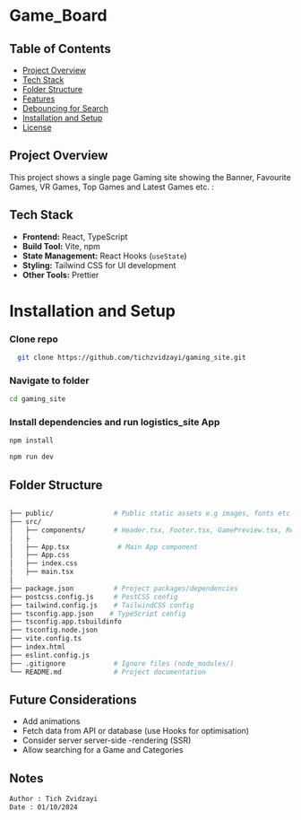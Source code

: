 # Game_Board

## Table of Contents
- [Project Overview](#project-overview)
- [Tech Stack](#tech-stack)
- [Folder Structure](#folder-structure)
- [Features](#features)
- [Debouncing for Search](#debouncing-for-search)
- [Installation and Setup](#installation-and-setup)
- [License](#license)

## Project Overview
This project shows a single page Gaming site showing the Banner, Favourite Games, VR Games, Top Games and Latest Games etc. :


## Tech Stack
- **Frontend:** React, TypeScript
- **Build Tool:**   Vite, npm
- **State Management:** React Hooks (`useState`)
- **Styling:** Tailwind CSS for UI development
- **Other Tools:**  Prettier

# Installation and Setup

### Clone repo
 ```bash
   git clone https://github.com/tichzvidzayi/gaming_site.git
```
### Navigate to folder
 ```bash
cd gaming_site
```
### Install dependencies and run logistics_site App
  ```bash
npm install
```
  ```bash
npm run dev
```

## Folder Structure

```bash

├── public/               # Public static assets e.g images, fonts etc
├── src/
│   ├── components/       # Header.tsx, Footer.tsx, GamePreview.tsx, Reviews.tsx, ui etc.)       
│   ├          
│   ├── App.tsx            # Main App component
│   ├── App.css         
│   ├── index.css        
│   ├── main.tsx          
│   
├── package.json          # Project packages/dependencies
├── postcss.config.js     # PostCSS config
├── tailwind.config.js    # TailwindCSS config
├── tsconfig.app.json    # TypeScript config
├── tsconfig.app.tsbuildinfo   
├── tsconfig.node.json
├── vite.config.ts
├── index.html
├── eslint.config.js
├── .gitignore            # Ignore files (node_modules/)
└── README.md             # Project documentation
```

## Future Considerations

- Add animations
- Fetch data from API or database (use Hooks for optimisation)
- Consider server server-side -rendering (SSR) 
-  Allow searching for a Game and Categories
 
 

## Notes




  ```bash
Author : Tich Zvidzayi 
Date : 01/10/2024
```
